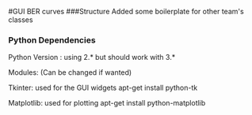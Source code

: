 #GUI BER curves
###Structure
Added some boilerplate for other team's classes

### Python Dependencies

Python Version : using 2.* but should work with 3.*

Modules:
(Can be changed if wanted)

Tkinter: used for the GUI widgets
apt-get install python-tk

Matplotlib: used for plotting
apt-get install python-matplotlib
